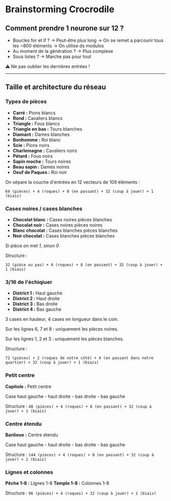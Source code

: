 # Brainstorming Crocrodile
## Comment prendre 1 neurone sur 12 ?
- Boucles for et if ?
 -> Peut-être plus long
 -> On se remet a parcourir tous les ~800 éléments
 -> On utilise ds modulos
- Au moment de la génération ?
 -> Plus complexe
- Sous listes ?
 -> Marche pas pour tout

:warning: Ne pas oublier les dernières entrées !

----------
## Taille et architecture du réseau
### Types de pièces
- **Carré :** Pions blancs
- **Rond :** Cavaliers blancs
- **Triangle :** Fous blancs
- **Triangle en bas :** Tours blanches
- **Diamant :** Dames blanches
- **Bonhomme :** Roi blanc
- **Scie :** Pions noirs
- **Charlemagne :** Cavaliers noirs
- **Pétard :** Fous noirs
- **Sapin moche :** Tours noires
- **Beau sapin :** Dames noires
- **Oeuf de Paques :** Roi noir

On sépare la couche d'entrées en 12 vecteurs de 109 éléments :

 `64 (pièces) + 4 (roques) + 8 (en passant) + 32 (coup à jouer) + 1 (biais)`

### Cases noires / cases blanches
- **Chocolat blanc :** Cases noires pièces blanches
- **Chocolat noir :** Cases noires pièces noires
- **Blanc chocolat :** Cases blanches pièces blanches
- **Noir chocolat :** Cases blanches pièces blanches

Si pièce on met *1*, sinon *0*

Structure :

 `32 (pièce ou pas) + 4 (roques) + 8 (en passant) + 32 (coup à jouer) + 1 (biais)`
 
### 3/16 de l'échiqiuer
- **District 1 :** Haut gauche
- **District 2 :** Haut droite
- **District 3 :** Bas droite
- **District 4 :** Bas gauche

3 cases en hauteur, 4 cases en longueur dans le coin.

Sur les lignes 6, 7 et 8 : uniquement les pièces noires.

Sur les lignes 1, 2 et 3 : uniquement les pièces blanches.

Structure :

 `72 (pièces) + 2 (roques de notre côté) + 4 (en passant dans notre quartier) + 32 (coup à jouer) + 1 (biais)`

### Petit centre
**Capitole :** Petit centre

Case haut gauche - haut droite - bas droite - bas gauche

Structure :
 `48 (pièces) + 4 (roques) + 8 (en passant) + 32 (coup à jouer) + 1 (biais)`

### Centre étendu
**Banlieue :** Centre étendu

Case haut gauche - haut droite - bas droite - bas gauche

Structure :
 `144 (pièces) + 4 (roques) + 8 (en passant) + 32 (coup à jouer) + 1 (biais)`

### Lignes et colonnes
**Pêche 1-8 :** Lignes 1-8
**Temple 1-8 :** Colonnes 1-8

Structure :
 `96 (pièces) + 4 (roques) + 32 (coup à jouer) + 1 (biais)`
